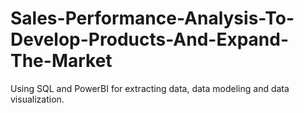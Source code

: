 # Sales-Performance-Analysis-To-Develop-Products-And-Expand-The-Market
Using SQL and PowerBI for extracting data, data modeling and data visualization.
